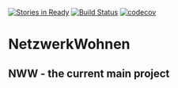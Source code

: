 [![Stories in Ready](https://badge.waffle.io/NetzwerkWohnen/NWW.png?label=ready&title=Ready)](https://waffle.io/NetzwerkWohnen/NWW)
[![Build Status](https://travis-ci.org/NetzwerkWohnen/NWW.svg?branch=master)](https://travis-ci.org/NetzwerkWohnen/NWW)
[![codecov](https://codecov.io/gh/NetzwerkWohnen/NWW/branch/master/graph/badge.svg)](https://codecov.io/gh/NetzwerkWohnen/NWW)

# NetzwerkWohnen
## NWW - the current main project
